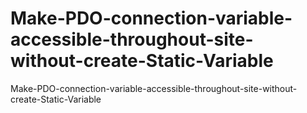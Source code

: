 # Make-PDO-connection-variable-accessible-throughout-site-without-create-Static-Variable
Make-PDO-connection-variable-accessible-throughout-site-without-create-Static-Variable
